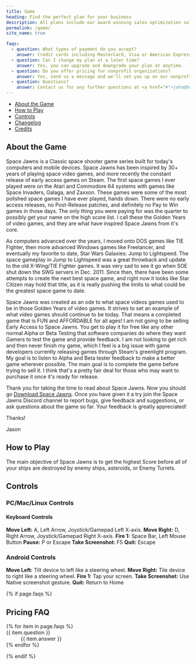 ```yaml
---
title: Game
heading: Find the perfect plan for your business
description: All plans include our award winning sales optimization solution to track your sales in real time.
permalink: /game/
site_name: true

faqs:
  - question: What types of payment do you accept?
    answer: Credit cards including MasterCard, Visa or American Express.
  - question: Can I change my plan at a later time?
    answer: Yes, you can upgrade and downgrade your plan at anytime.
  - question: Do you offer pricing for nonprofit organizations?
    answer: Yes, send us a message and we'll set you up on our nonprofit pricing.
  - question: Questions?
    answer: Contact us for any further questions at <a href="#">john@business.com</a>.
---
```


<nav role="navigation" aria-expanded="false" aria-label="Page menu">
  <ul>
    <li><a href="/about">About the Game</a></li>
    <li><a href="/game#how-to-play">How to Play</a></li>
    <li><a href="/game#controls">Controls</a></li>
    <li><a href="/game#changelog">Changelog</a></li>
    <li><a href="/game#credits">Credits</a></li>
  </ul>
</nav>

<h2>About the Game</h2>

Space Jawns is a Classic space shooter game series built for today's computers and mobile devices. Space Jawns has been inspired by 30+ years of playing space video games, and more recently the constant release of early access games on Steam. The first space games I ever played were on the Atari and Commodore 64 systems with games like Space Invaders, Galaga, and Zaxxon. These games were some of the most polished space games I have ever played, hands down. There were no early access releases, no Post-Release patches, and definitely no Pay to Win games in those days. The only thing you were paying for was the quarter to possibly get your name on the high score list. I call these the Golden Years of video games, and they are what have inspired Space Jawns from it's core.

As computers advanced over the years, I moved onto DOS games like TIE Fighter, then more advanced Windows games like Freelancer, and eventually my favorite to date, Star Wars Galaxies: Jump to Lightspeed. The space gameplay in Jump to Lightspeed was a great throwback and update to the old X-Wing/TIE Fighter games. It was very sad to see it go when SOE shut down the SWG servers in Dec. 2011. Since then, there have been some attempts to create the next best space game, and right now it looks like Star Citizen may hold that title, as it is really pushing the limits to what could be the greatest space game to date.

Space Jawns was created as an ode to what space videos games used to be in those Golden Years of video games. It strives to set an example of what video games should continue to be today. That means a completed game that is FUN and AFFORDABLE for all ages! I am not going to be selling Early Access to Space Jawns. You get to play it for free like any other normal Alpha or Beta Testing that software companies do where they want Gamers to test the game and provide feedback. I am not looking to get rich and then never finish my game, which I feel is a big issue with game developers currently releasing games through Steam's greenlight program. My goal is to listen to Alpha and Beta tester feedback to make a better game wherever possible. The main goal is to complete the game before trying to sell it. I think that's a pretty fair deal for those who may want to purchase it once it's ready for release.

Thank you for taking the time to read about Space Jawns. Now you should go [Download Space Jawns](/download). Once you have given it a try join the Space Jawns Discord channel to report bugs, give feedback and suggestions, or ask questions about the game so far. Your feedback is greatly appreciated!

Thanks!

Jason

<h2 id="how-to-play">How to Play</h2>
The main objective of Space Jawns is to get the highest Score before all of your ships are destroyed by enemy ships, asteroids, or Enemy Turrets.

<h2 id="controls">Controls</h2>

### PC/Mac/Linux Controls

#### Keyboard Controls
**Move Left:** A, Left Arrow, Joystick/Gamepad Left X-axis.
**Move Right:** D, Right Arrow, Joystick/Gamepad Right X-axis.
**Fire 1:** Space Bar, Left Mouse Button
**Pause:** P or Escape
**Take Screenshot:** F5
**Quit:** Escape

### Android Controls

**Move Left:** Tilt device to left like a steering wheel.
**Move Right:** Tile device to right like a steering wheel.
**Fire 1:** Tap your screen.
**Take Screenshot:** Use Native screenshot gesture.
**Quit:** Return to Home

{% if page.faqs %}
  <h2>Pricing FAQ</h2>
  <dl class="faq">
    {% for item in page.faqs %}
      <div>
        <dt>{{ item.question }}</dt>
        <dd>{{ item.answer }}</dd>
      </div>
    {% endfor %}
  </dl>
{% endif %}
